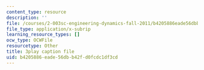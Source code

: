 ```yaml
---
content_type: resource
description: ''
file: /courses/2-003sc-engineering-dynamics-fall-2011/b4205886eade56dbb42fd0fcdc1df3cd_tm51lwadMOc.vtt
file_type: application/x-subrip
learning_resource_types: []
ocw_type: OCWFile
resourcetype: Other
title: 3play caption file
uid: b4205886-eade-56db-b42f-d0fcdc1df3cd
---
```

